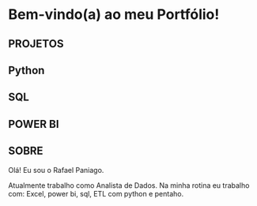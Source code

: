 # Bem-vindo(a) ao meu Portfólio!

## PROJETOS


## Python


## SQL


## POWER BI


## SOBRE
Olá! Eu sou o Rafael Paniago.

Atualmente trabalho como Analista de Dados. Na minha rotina eu trabalho com: Excel, power bi, sql, ETL com python e pentaho.
